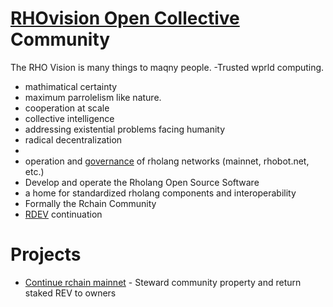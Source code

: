 # [RHOvision Open Collective](https://opencollective.com/rchain-community) Community
The RHO Vision is many things to maqny people.
-Trusted wprld computing.
- mathimatical certainty
- maximum parrolelism like nature.
- cooperation at scale
- collective intelligence
- addressing existential problems facing humanity
- radical decentralization
- 
- operation and [governance](https://opencollective.com/rchain-community/conversations/governance-dpbvj0qz) of rholang networks (mainnet, rhobot.net, etc.)
- Develop and operate the Rholang Open Source Software
- a home for standardized rholang components and interoperability
- Formally the Rchain Community
- [RDEV](https://rhobot.net/rdev-web/) continuation


# Projects
- [Continue rchain mainnet](https://opencollective.com/rchain-community/projects/continue-mainnet) - Steward community property and return staked REV to owners
